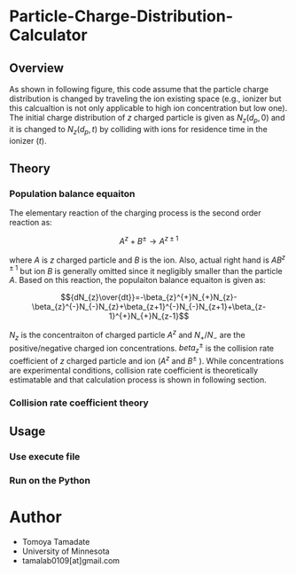 # Particle-Charge-Distribution-Calculator
## Overview
As shown in following figure, this code assume that the particle charge distribution is changed by traveling the ion existing space (e.g., ionizer but this calcualtion is not only applicable to high ion concentration but low one).  The initial charge distribution of $z$ charged particle is given as $N_z(d_p,0)$ and it is changed to $N_z(d_p,t)$ by colliding with ions for residence time in the ionizer ($t$). 

## Theory
### Population balance equaiton
The elementary reaction of the charging process is the second order reaction as:  

$$A^z+B^{\pm}{\rightarrow}A^{z\pm1}$$  

where $A$ is $z$ charged particle and $B$ is the ion.  Also, actual right hand is $AB^{z\pm1}$ but ion $B$ is generally omitted since it negligibly smaller than the particle $A$. Based on this reaction, the populaiton balance equaiton is given as:  

$${dN_{z}\over{dt}}=-\beta_{z}^{+}N_{+}N_{z}-\beta_{z}^{-}N_{-}N_{z}+\beta_{z+1}^{-}N_{-}N_{z+1}+\beta_{z-1}^{+}N_{+}N_{z-1}$$  

$N_z$ is the concentraiton of charged particle $A^z$ and $N_{+}/N_{-}$ are the positive/negative charged ion concentrations.  $beta_{z}^{\pm}$ is the collision rate coefficient of $z$ charged particle and ion ($A^z$ and $B^{\pm}$ ).  While concentrations are experimental conditions, collision rate coefficient is theoretically estimatable and that calculation process is shown in following section.
### Collision rate coefficient theory

## Usage
### Use execute file
### Run on the Python

# Author
* Tomoya Tamadate
* University of Minnesota
* tamalab0109[at]gmail.com

